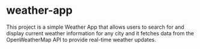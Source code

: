 # weather-app
This project is a simple Weather App that allows users to search for and display current weather information for any city and it fetches data from the OpenWeatherMap API to provide real-time weather updates.
